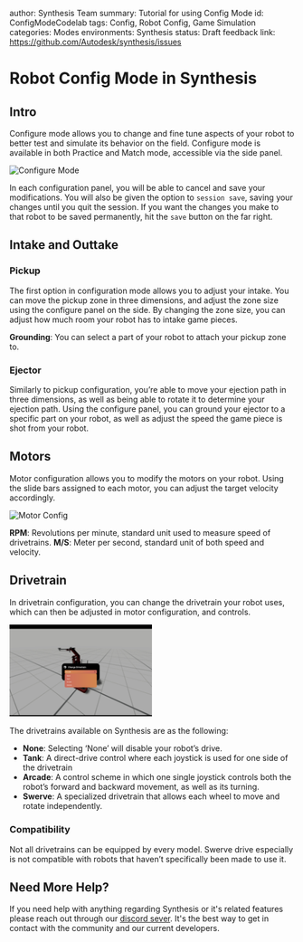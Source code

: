 author: Synthesis Team
summary: Tutorial for using Config Mode
id: ConfigModeCodelab
tags: Config, Robot Config, Game Simulation
categories: Modes
environments: Synthesis
status: Draft
feedback link: https://github.com/Autodesk/synthesis/issues

# Robot Config Mode in Synthesis

## Intro

Configure mode allows you to change and fine tune aspects of your robot to better test and simulate its
behavior on the field. Configure mode is available in both Practice and Match mode, accessible via the
side panel.

![Configure Mode]()

In each configuration panel, you will be able to cancel and save your modifications. You will also be
given the option to `session save`, saving your changes until you quit the session. If you want the
changes you make to that robot to be saved permanently, hit the `save` button on the far right.

## Intake and Outtake

### Pickup

The first option in configuration mode allows you to adjust your intake. You can move the pickup zone in
three dimensions, and adjust the zone size using the configure panel on the side. By changing the zone
size, you can adjust how much room your robot has to intake game pieces.

**Grounding**: You can select a part of your robot to attach your pickup zone to.

### Ejector

Similarly to pickup configuration, you’re able to move your ejection path in three dimensions, as well as
being able to rotate it to determine your ejection path. Using the configure panel, you can ground your
ejector to a specific part on your robot, as well as adjust the speed the game piece is shot from your
robot.

## Motors

Motor configuration allows you to modify the motors on your robot. Using the slide bars assigned to each
motor, you can adjust the target velocity accordingly.

![Motor Config]()

**RPM**: Revolutions per minute, standard unit used to measure speed of drivetrains.
**M/S**: Meter per second, standard unit of both speed and velocity.

## Drivetrain

In drivetrain configuration, you can change the drivetrain your robot uses, which can then be adjusted in
motor configuration, and controls.

<img src="img/synthesis/change-drivetrain-panel.png" alt="image" width="50%" height="50%"/>

The drivetrains available on Synthesis are as the following:

* **None**: Selecting ‘None’ will disable your robot’s drive.
* **Tank**: A direct-drive control where each joystick is used for one side of the drivetrain
* **Arcade**: A control scheme in which one single joystick controls both the robot’s forward and backward movement, as well as its turning.
* **Swerve**: A specialized drivetrain that allows each wheel to move and rotate independently.

### Compatibility

Not all drivetrains can be equipped by every model. Swerve drive especially is not compatible with robots that haven’t specifically been made to use it.

## Need More Help?

If you need help with anything regarding Synthesis or it's related features please reach out through our
[discord sever](https://www.discord.gg/hHcF9AVgZA). It's the best way to get in contact with the community and our current developers.
